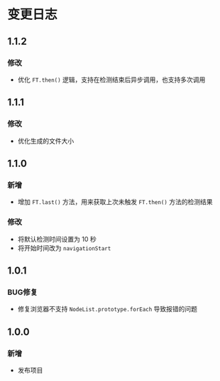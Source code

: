 # 变更日志

## 1.1.2
### 修改
- 优化 `FT.then()` 逻辑，支持在检测结束后异步调用，也支持多次调用

## 1.1.1
### 修改
- 优化生成的文件大小

## 1.1.0
### 新增
- 增加 `FT.last()` 方法，用来获取上次未触发 `FT.then()` 方法的检测结果
### 修改
- 将默认检测时间设置为 10 秒
- 将开始时间改为 `navigationStart`

## 1.0.1
### BUG修复
- 修复浏览器不支持 `NodeList.prototype.forEach` 导致报错的问题

## 1.0.0
### 新增
- 发布项目
